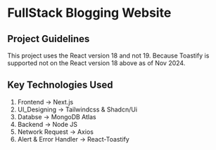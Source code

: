 # FullStack Blogging Website
## Project Guidelines
This project uses the React version 18 and not 19. Because Toastify is supported not on the React version 18 above as of Nov 2024.
## Key Technologies Used 
1. Frontend -> Next.js
2. UI_Designing -> Tailwindcss & Shadcn/Ui
3. Databse -> MongoDB Atlas
4. Backend -> Node JS
5. Network Request -> Axios
6. Alert & Error Handler -> React-Toastify
